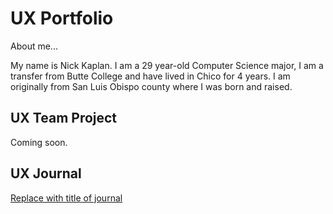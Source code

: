 # UX Portfolio

About me...

My name is Nick Kaplan. I am a 29 year-old Computer Science major, I am a transfer from Butte College and have lived in Chico for 4 years. I am originally from San Luis Obispo county where I was born and raised.

## UX Team Project

Coming soon.

## UX Journal

[Replace with title of journal](j01/)
